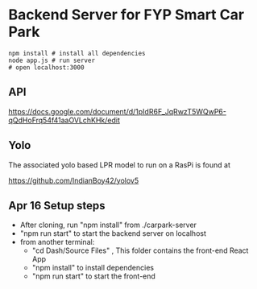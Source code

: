 # Backend Server for FYP Smart Car Park

    npm install # install all dependencies
    node app.js # run server
    # open localhost:3000

## API

https://docs.google.com/document/d/1pIdR6F_JqRwzT5WQwP6-qQdHoFrq54f41aaOVLchKHk/edit

## Yolo

The associated yolo based LPR model to run on a RasPi is found at 

https://github.com/IndianBoy42/yolov5

## Apr 16 Setup steps

- After cloning, run "npm install" from ./carpark-server 
- "npm run start" to start the backend server on localhost
- from another terminal:
    - "cd Dash/Source Files" , This folder contains the front-end React App
    - "npm install" to install dependencies
    - "npm run start" to start the front-end
